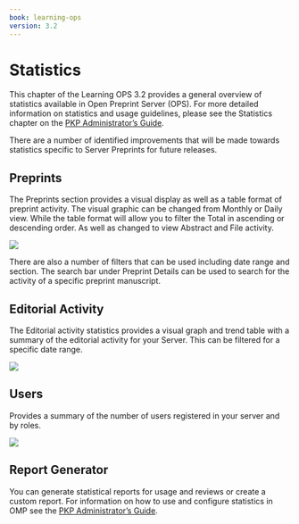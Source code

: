 ```yaml
---
book: learning-ops
version: 3.2
---
```


# Statistics

This chapter of the Learning OPS 3.2 provides a general overview of statistics available in Open Preprint Server (OPS). For more detailed information on statistics and usage guidelines, please see the Statistics chapter on the [PKP Administrator’s Guide](/admin-guide/en/statistics).

There are a number of identified improvements that will be made towards statistics specific to Server Preprints for future releases.

## Preprints

The Preprints section provides a visual display as well as a table format of preprint activity.  The visual graphic can be changed from Monthly or Daily view. While the table format will allow you to filter the Total in ascending or descending order. As well as changed to view Abstract and File activity.

![](./assets/learning-ops-statistics-preprints-report.png)

There are also a number of filters that can be used including date range and section. The search bar under Preprint Details can be used to search for the activity of a specific preprint manuscript.

## Editorial Activity

The Editorial activity statistics provides a visual graph and trend table with a summary of the editorial activity for your Server. This can be filtered for a specific date range.

![](./assets/learning-ops-statistics-editorial-report.png)

## Users

Provides a summary of the number of users registered in your server and by roles.

![](./assets/learning-ops-statistics-users-report.png)

## Report Generator

You can generate statistical reports for usage and reviews or create a custom report. For information on how to use and configure statistics in OMP see the [PKP Administrator’s Guide](/admin-guide/en/statistics).
